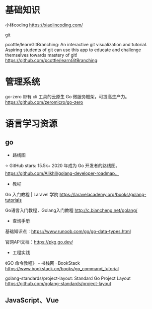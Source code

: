 # 基础知识

小林coding  https://xiaolincoding.com/

git

pcottle/learnGitBranching: An interactive git visualization and tutorial. Aspiring students of git can use this app to educate and challenge themselves towards mastery of git!
https://github.com/pcottle/learnGitBranching

# 管理系统

go-zero
带有 cli 工具的云原生 Go 微服务框架，可提高生产力。
https://github.com/zeromicro/go-zero



# 语言学习资源

## go

- 路线图

⭐ GitHub stars: 15.5k+
2020 年成为 Go 开发者的路线图。
https://github.com/Alikhll/golang-developer-roadmap。

- 教程

Go 入门教程 | Laravel 学院  https://laravelacademy.org/books/golang-tutorials

Go语言入门教程，Golang入门教程  http://c.biancheng.net/golang/

- 查询手册

基础知识点：https://www.runoob.com/go/go-data-types.html

官网API文档：https://pkg.go.dev/

- 工程实践

《GO 命令教程》 - 书栈网 · BookStack  https://www.bookstack.cn/books/go_command_tutorial

golang-standards/project-layout: Standard Go Project Layout  https://github.com/golang-standards/project-layout

## JavaScript、Vue
